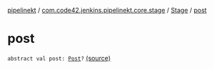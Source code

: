 [pipelinekt](../../index.md) / [com.code42.jenkins.pipelinekt.core.stage](../index.md) / [Stage](index.md) / [post](./post.md)

# post

`abstract val post: `[`Post`](../../com.code42.jenkins.pipelinekt.core/-post/index.md)`?` [(source)](https://github.com/code42/pipelinekt/tree/master/core/src/main/kotlin/com/code42/jenkins/pipelinekt/core/stage/Stage.kt#L19)